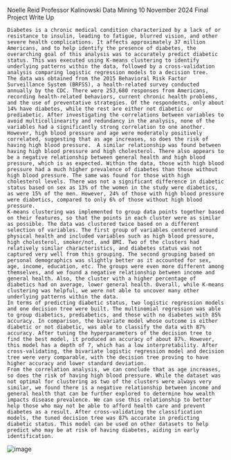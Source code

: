 Noelle Reid
Professor Kalinowski
Data Mining
10 November 2024
Final Project Write Up

	Diabetes is a chronic medical condition characterized by a lack of or resistance to insulin, leading to fatigue, blurred vision, and other severe health complications. It affects approximately 37 million Americans, and to help identify the presence of diabetes, the overarching goal of this analysis was to accurately predict diabetic status. This was executed using K-means clustering to identify underlying patterns within the data, followed by a cross-validation analysis comparing logistic regression models to a decision tree. 
	The data was obtained from the 2015 Behavioral Risk Factor Surveillance System (BRFSS), a health-related survey conducted annually by the CDC. There were 253,680 responses from Americans, recording health-related behaviors, current chronic health problems, and the use of preventative strategies. Of the respondents, only about 14% have diabetes, while the rest are either not diabetic or prediabetic. After investigating the correlations between variables to avoid multicollinearity and redundancy in the analysis, none of the variables had a significantly strong correlation to one another. However, high blood pressure and age were moderately positively correlated, suggesting that as age increases, so does the risk of having high blood pressure.  A similar relationship was found between having high blood pressure and high cholesterol. There also appears to be a negative relationship between general health and high blood pressure, which is as expected. Within the data, those with high blood pressure had a much higher prevalence of diabetes than those without high blood pressure. The same was found for those with high cholesterol levels. There was not a significant difference in diabetic status based on sex as 13% of the women in the study were diabetics, as were 15% of the men. However, 24% of those with high blood pressure were diabetics, compared to only 6% of those without high blood pressure. 
	K-means clustering was implemented to group data points together based on their features, so that the points in each cluster were as similar as possible. The data was clustered twice based on a different selection of variables. The first group of variables centered around physical health and included variables such as high blood pressure, high cholesterol, smoker/not, and BMI. Two of the clusters had relatively similar characteristics, and diabetes status was not captured very well from this grouping. The second grouping based on personal demographics was slightly better as it accounted for sex, age, income, education, etc. The groups were even more different among themselves, and we found a negative relationship between income and general health. Also, the cluster with a higher percentage of diabetics had on average, lower general health. Overall, while K-means clustering was helpful, we were not able to uncover many other underlying patterns within the data. 
	In terms of predicting diabetic status, two logistic regression models and one decision tree were built. The multinomial regression was able to group diabetics, prediabetics, and those with no diabetes with 85% accuracy. In comparison, the bivariate model whose outcome is either diabetic or not diabetic, was able to classify the data with 87% accuracy. After tuning the hyperparameters of the decision tree to find the best model, it produced an accuracy of about 87%. However, this model has a depth of 7, which has a low interpretability. After cross-validating, the bivariate logistic regression model and decision tree were very comparable, with the decision tree proving to have higher accuracy and lower standard deviation. 
	From the correlation analysis, we can conclude that as age increases, so does the risk of having high blood pressure. While the dataset was not optimal for clustering as two of the clusters were always very similar, we found there is a negative relationship between income and general health that can be further explored to determine how wealth impacts disease prevalence. We can use this relationship to better help those who may not be able to afford health care and prevent diabetes as a result. After cross-validating the classification models, the tuned decision tree was 87% accurate in predicting diabetic status. This model can be used on other datasets to help predict who may be at risk of having diabetes, aiding in early identification.  
![image](https://github.com/user-attachments/assets/18b2861a-84a4-449e-9e58-c3d650476510)

